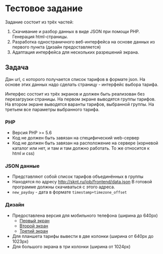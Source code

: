# Тестовое задание

Задание состоит из трёх частей:

1. Скачивание и разбор данных в виде JSON при помощи PHP. Генерация html-страницы.
1. Разработка одностраничного веб-интерфейса на основе данных из первого пункта (дизайн предоставляется)
1. Адаптация интерфейса для нескольких разрешений экрана.

## Задача
Дан url, с которого получается список тарифов в формате json. На основе этих данных надо сделать страницу - интерфейс выбора тарифа.

Интерфес состоит из трёх экранов и должен быть реализован без перезагрузки страницы. На первом экране выводятся группы тарифов. На втором экране выводятся варанты тарифов, выбранной группы. На третьем все параметры выбранного тарифа.

### PHP
* Версия PHP >= 5.6
* Код не должен быть завязан на специфический web-сервер
* Код не должен быть завязан на расположение на сервере (корневой каталог или нет, и там и там должно работать. То же относится к html и css)

### JSON данные
* Представляют собой список тарифов объединённых в группы
* Находятся по адресу http://sknt.ru/job/frontend/data.json В готовой программе должны скачиваться с этого адреса.
* `new_payday` - дата в формате `timestamp+timezone_offset`

### Дизайн
- Предоставлена версия для мобильного телефона (ширина до 640px)
    * [Первый экран](img/1.png)
    * [Второй экран](img/2.png)
    * [Третий экран](img/3.png)
- Для планшета тарифы вывести в две колонки (ширина от 640px до 1023px)
- Для большого экрана в три колонки (ширина от 1024px)